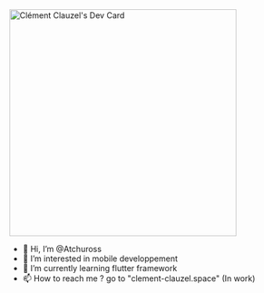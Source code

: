 <div><a href="https://app.daily.dev/Atchuross"><img src="https://api.daily.dev/devcards/121190c9197740e2bcd543ad6a2df0c5.png?r=vyk" width="400" alt="Clément Clauzel's Dev Card"/></a></div>


- 👋 Hi, I’m @Atchuross
- 👀 I’m interested in mobile developpement
- 🌱 I’m currently learning flutter framework
- 📫 How to reach me ? go to "clement-clauzel.space" (In work)

